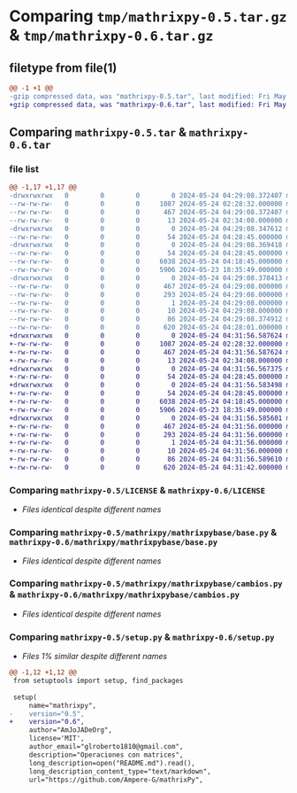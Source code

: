 # Comparing `tmp/mathrixpy-0.5.tar.gz` & `tmp/mathrixpy-0.6.tar.gz`

## filetype from file(1)

```diff
@@ -1 +1 @@
-gzip compressed data, was "mathrixpy-0.5.tar", last modified: Fri May 24 04:29:08 2024, max compression
+gzip compressed data, was "mathrixpy-0.6.tar", last modified: Fri May 24 04:31:56 2024, max compression
```

## Comparing `mathrixpy-0.5.tar` & `mathrixpy-0.6.tar`

### file list

```diff
@@ -1,17 +1,17 @@
-drwxrwxrwx   0        0        0        0 2024-05-24 04:29:08.372407 mathrixpy-0.5/
--rw-rw-rw-   0        0        0     1087 2024-05-24 02:28:32.000000 mathrixpy-0.5/LICENSE
--rw-rw-rw-   0        0        0      467 2024-05-24 04:29:08.372407 mathrixpy-0.5/PKG-INFO
--rw-rw-rw-   0        0        0       13 2024-05-24 02:34:08.000000 mathrixpy-0.5/README.md
-drwxrwxrwx   0        0        0        0 2024-05-24 04:29:08.347612 mathrixpy-0.5/mathrixpy/
--rw-rw-rw-   0        0        0       54 2024-05-24 04:28:45.000000 mathrixpy-0.5/mathrixpy/__init__.py
-drwxrwxrwx   0        0        0        0 2024-05-24 04:29:08.369418 mathrixpy-0.5/mathrixpy/mathrixpybase/
--rw-rw-rw-   0        0        0       54 2024-05-24 04:28:45.000000 mathrixpy-0.5/mathrixpy/mathrixpybase/__init__.py
--rw-rw-rw-   0        0        0     6038 2024-05-24 04:18:45.000000 mathrixpy-0.5/mathrixpy/mathrixpybase/base.py
--rw-rw-rw-   0        0        0     5906 2024-05-23 18:35:49.000000 mathrixpy-0.5/mathrixpy/mathrixpybase/cambios.py
-drwxrwxrwx   0        0        0        0 2024-05-24 04:29:08.370413 mathrixpy-0.5/mathrixpy.egg-info/
--rw-rw-rw-   0        0        0      467 2024-05-24 04:29:08.000000 mathrixpy-0.5/mathrixpy.egg-info/PKG-INFO
--rw-rw-rw-   0        0        0      293 2024-05-24 04:29:08.000000 mathrixpy-0.5/mathrixpy.egg-info/SOURCES.txt
--rw-rw-rw-   0        0        0        1 2024-05-24 04:29:08.000000 mathrixpy-0.5/mathrixpy.egg-info/dependency_links.txt
--rw-rw-rw-   0        0        0       10 2024-05-24 04:29:08.000000 mathrixpy-0.5/mathrixpy.egg-info/top_level.txt
--rw-rw-rw-   0        0        0       86 2024-05-24 04:29:08.374912 mathrixpy-0.5/setup.cfg
--rw-rw-rw-   0        0        0      620 2024-05-24 04:28:01.000000 mathrixpy-0.5/setup.py
+drwxrwxrwx   0        0        0        0 2024-05-24 04:31:56.587624 mathrixpy-0.6/
+-rw-rw-rw-   0        0        0     1087 2024-05-24 02:28:32.000000 mathrixpy-0.6/LICENSE
+-rw-rw-rw-   0        0        0      467 2024-05-24 04:31:56.587624 mathrixpy-0.6/PKG-INFO
+-rw-rw-rw-   0        0        0       13 2024-05-24 02:34:08.000000 mathrixpy-0.6/README.md
+drwxrwxrwx   0        0        0        0 2024-05-24 04:31:56.567375 mathrixpy-0.6/mathrixpy/
+-rw-rw-rw-   0        0        0       54 2024-05-24 04:28:45.000000 mathrixpy-0.6/mathrixpy/__init__.py
+drwxrwxrwx   0        0        0        0 2024-05-24 04:31:56.583498 mathrixpy-0.6/mathrixpy/mathrixpybase/
+-rw-rw-rw-   0        0        0       54 2024-05-24 04:28:45.000000 mathrixpy-0.6/mathrixpy/mathrixpybase/__init__.py
+-rw-rw-rw-   0        0        0     6038 2024-05-24 04:18:45.000000 mathrixpy-0.6/mathrixpy/mathrixpybase/base.py
+-rw-rw-rw-   0        0        0     5906 2024-05-23 18:35:49.000000 mathrixpy-0.6/mathrixpy/mathrixpybase/cambios.py
+drwxrwxrwx   0        0        0        0 2024-05-24 04:31:56.585601 mathrixpy-0.6/mathrixpy.egg-info/
+-rw-rw-rw-   0        0        0      467 2024-05-24 04:31:56.000000 mathrixpy-0.6/mathrixpy.egg-info/PKG-INFO
+-rw-rw-rw-   0        0        0      293 2024-05-24 04:31:56.000000 mathrixpy-0.6/mathrixpy.egg-info/SOURCES.txt
+-rw-rw-rw-   0        0        0        1 2024-05-24 04:31:56.000000 mathrixpy-0.6/mathrixpy.egg-info/dependency_links.txt
+-rw-rw-rw-   0        0        0       10 2024-05-24 04:31:56.000000 mathrixpy-0.6/mathrixpy.egg-info/top_level.txt
+-rw-rw-rw-   0        0        0       86 2024-05-24 04:31:56.589610 mathrixpy-0.6/setup.cfg
+-rw-rw-rw-   0        0        0      620 2024-05-24 04:31:42.000000 mathrixpy-0.6/setup.py
```

### Comparing `mathrixpy-0.5/LICENSE` & `mathrixpy-0.6/LICENSE`

 * *Files identical despite different names*

### Comparing `mathrixpy-0.5/mathrixpy/mathrixpybase/base.py` & `mathrixpy-0.6/mathrixpy/mathrixpybase/base.py`

 * *Files identical despite different names*

### Comparing `mathrixpy-0.5/mathrixpy/mathrixpybase/cambios.py` & `mathrixpy-0.6/mathrixpy/mathrixpybase/cambios.py`

 * *Files identical despite different names*

### Comparing `mathrixpy-0.5/setup.py` & `mathrixpy-0.6/setup.py`

 * *Files 1% similar despite different names*

```diff
@@ -1,12 +1,12 @@
 from setuptools import setup, find_packages
 
 setup(
     name="mathrixpy",
-    version="0.5",
+    version="0.6",
     author="AmJoJADeOrg",
     license='MIT',
     author_email="glroberto1810@gmail.com",
     description="Operaciones con matrices",
     long_description=open("README.md").read(),
     long_description_content_type="text/markdown",
     url="https://github.com/Ampere-G/mathrixPy",
```

